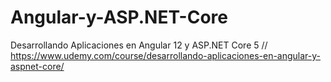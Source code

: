 # Angular-y-ASP.NET-Core
Desarrollando Aplicaciones en Angular 12 y ASP.NET Core 5 // https://www.udemy.com/course/desarrollando-aplicaciones-en-angular-y-aspnet-core/
